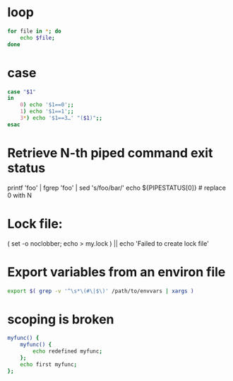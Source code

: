 # loop

```bash
for file in *; do
    echo $file;
done
```

# case

```bash
case "$1"
in
    0) echo '$1==0';;
    1) echo '$1==1';;
    3*) echo '$1==3…' "($1)";;
esac
```


# Retrieve N-th piped command exit status
printf 'foo' | fgrep 'foo' | sed 's/foo/bar/'
echo ${PIPESTATUS[0]}  # replace 0 with N

# Lock file:
( set -o noclobber; echo > my.lock ) || echo 'Failed to create lock file'

# Export variables from an environ file

```bash
export $( grep -v '^\s*\(#\|$\)' /path/to/envvars | xargs )
```

# scoping is broken

```bash
myfunc() {
    myfunc() {
        echo redefined myfunc;
    };
    echo first myfunc;
};
```


[GNU bash documentation]: https://www.gnu.org/software/bash/manual/html_node/index.html
